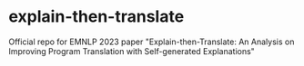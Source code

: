 # explain-then-translate
Official repo for EMNLP 2023 paper "Explain-then-Translate: An Analysis on Improving Program Translation with Self-generated Explanations"
